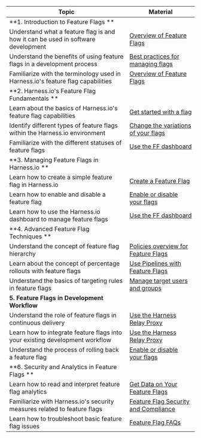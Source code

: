 | Topic                                                                            | Material                                                                                                                          |
| -------------------------------------------------------------------------------- | --------------------------------------------------------------------------------------------------------------------------------- |
| **1. Introduction to Feature Flags **                                               |                                                                                                                                   |
| Understand what a feature flag is and how it can be used in software development | [Overview of Feature Flags](https://developer.harness.io/docs/feature-flags/ff-onboarding/cf-feature-flag-overview)               |
| Understand the benefits of using feature flags in a development process          | [Best practices for managing flags](https://developer.harness.io/docs/feature-flags/ff-onboarding/feature-flag-best-practices)    |
| Familiarize with the terminology used in Harness.io's feature flag capabilities  | [Overview of Feature Flags](https://developer.harness.io/docs/feature-flags/ff-onboarding/cf-feature-flag-overview)               |
| **2. Harness.io's Feature Flag Fundamentals  **                                     |                                                                                                                                   |
| Learn about the basics of Harness.io's feature flag capabilities                 | [Get started with a flag](https://developer.harness.io/docs/feature-flags/ff-onboarding/getting-started-with-feature-flags)       |
| Identify different types of feature flags within the Harness.io environment      | [Change the variations of your flags](https://developer.harness.io/docs/feature-flags/ff-creating-flag/manage-variations)         |
| Familiarize with the different statuses of feature flags                         | [Use the FF dashboard](https://developer.harness.io/docs/feature-flags/ff-data/dashboard)                                         |
| **3. Managing Feature Flags in Harness.io  **                                       |                                                                                                                                   |
| Learn how to create a simple feature flag in Harness.io                          | [Create a Feature Flag](https://developer.harness.io/docs/feature-flags/ff-creating-flag/create-a-feature-flag)                   |
| Learn how to enable and disable a feature flag                                   | [Enable or disable your flags](https://developer.harness.io/docs/feature-flags/ff-creating-flag/enable-or-disable-a-feature-flag) |
| Learn how to use the Harness.io dashboard to manage feature flags                | [Use the FF dashboard](https://developer.harness.io/docs/feature-flags/ff-data/dashboard)                                         |
| **4. Advanced Feature Flag Techniques **                                            |                                                                                                                                   |
| Understand the concept of feature flag hierarchy                                 | [Policies overview for Feature Flags](https://developer.harness.io/docs/feature-flags/harness-policy-engine)                      |
| Learn about the concept of percentage rollouts with feature flags                | [Use Pipelines with Feature Flags](https://developer.harness.io/docs/category/use-pipelines-with-flags)                           |
| Understand the basics of targeting rules in feature flags                        | [Manage target users and groups](https://developer.harness.io/docs/category/manage-target-users-and-groups)                       |
| **5. Feature Flags in Development Workflow**                                        |                                                                                                                                   |
| Understand the role of feature flags in continuous delivery                      | [Use the Harness Relay Proxy](https://developer.harness.io/docs/category/use-the-harness-relay-proxy)                             |
| Learn how to integrate feature flags into your existing development workflow     | [Use the Harness Relay Proxy](https://developer.harness.io/docs/category/use-the-harness-relay-proxy)                             |
| Understand the process of rolling back a feature flag                            | [Enable or disable your flags](https://developer.harness.io/docs/feature-flags/ff-creating-flag/enable-or-disable-a-feature-flag) |
| **6. Security and Analytics in Feature Flags **                                     |                                                                                                                                   |
| Learn how to read and interpret feature flag analytics                           | [Get Data on Your Feature Flags](https://developer.harness.io/docs/category/get-data-on-your-flags)                               |
| Familiarize with Harness.io's security measures related to feature flags         | [Feature Flag Security and Compliance](https://developer.harness.io/docs/category/ff-security-and-compliance)                     |
| Learn how to troubleshoot basic feature flag issues                              | [Feature Flag FAQs](https://developer.harness.io/kb/feature-flags/harness-feature-flag-faqs)                                      |
